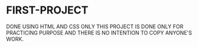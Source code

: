 # FIRST-PROJECT
DONE USING HTML AND CSS ONLY
THIS PROJECT IS DONE ONLY FOR PRACTICING PURPOSE AND THERE IS NO INTENTION TO COPY ANYONE'S WORK. 
